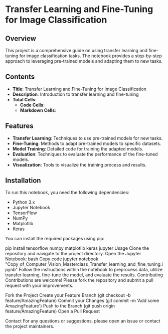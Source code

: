 # Transfer Learning and Fine-Tuning for Image Classification

## Overview

This project is a comprehensive guide on using transfer learning and fine-tuning for image classification tasks. The notebook provides a step-by-step approach to leveraging pre-trained models and adapting them to new tasks.

## Contents

- **Title**: Transfer Learning and Fine-Tuning for Image Classification
- **Description**: Introduction to transfer learning and fine-tuning
- **Total Cells**: 
  - **Code Cells**: 
  - **Markdown Cells**: 

## Features

- **Transfer Learning**: Techniques to use pre-trained models for new tasks.
- **Fine-Tuning**: Methods to adapt pre-trained models to specific datasets.
- **Model Training**: Detailed code for training the adapted models.
- **Evaluation**: Techniques to evaluate the performance of the fine-tuned models.
- **Visualization**: Tools to visualize the training process and results.

## Installation

To run this notebook, you need the following dependencies:

- Python 3.x
- Jupyter Notebook
- TensorFlow
- NumPy
- Matplotlib
- Keras

You can install the required packages using pip:

pip install tensorflow numpy matplotlib keras jupyter
Usage
Clone the repository and navigate to the project directory.
Open the Jupyter Notebook:
bash
Copy code
jupyter notebook "Copy_of_Computer_Vision_Masterclass_Transfer_learning_and_fine_tuning.ipynb"
Follow the instructions within the notebook to preprocess data, utilize transfer learning, fine-tune the model, and evaluate the results.
Contributing
Contributions are welcome! Please fork the repository and submit a pull request with your improvements.

Fork the Project
Create your Feature Branch (git checkout -b feature/AmazingFeature)
Commit your Changes (git commit -m 'Add some AmazingFeature')
Push to the Branch (git push origin feature/AmazingFeature)
Open a Pull Request

Contact
For any questions or suggestions, please open an issue or contact the project maintainers.
